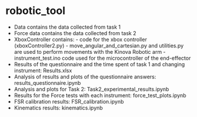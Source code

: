 # robotic_tool

- Data contains the data collected from task 1
- Force data contains the data collected from task 2
- XboxController contains:
        - code for the xbox controller (xboxController2.py)
        - move_angular_and_cartesian.py and utilities.py are used to perform movements with the Kinova Robotic arm
        -  instrument_test.ino code used for the microcontroller of the end-effector
- Results of the questionnaire and the time spent of task 1 and changing instrument: Results.xlsx
- Analysis of results and plots of the questionnaire answers: results_questionnaire.ipynb
- Analysis and plots for Task 2: Task2_experimental_results.ipynb
- Results for the Force tests with each instrument: force_test_plots.ipynb
- FSR calibration results: FSR_calibration.ipynb
- Kinematics results: kinematics.ipynb
